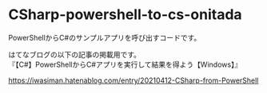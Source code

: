 # CSharp-powershell-to-cs-onitada

PowerShellからC#のサンプルアプリを呼び出すコードです。  


はてなブログの以下の記事の掲載用です。  
『【C#】PowerShellからC#アプリを実行して結果を得よう【Windows】』

https://iwasiman.hatenablog.com/entry/20210412-CSharp-from-PowerShell